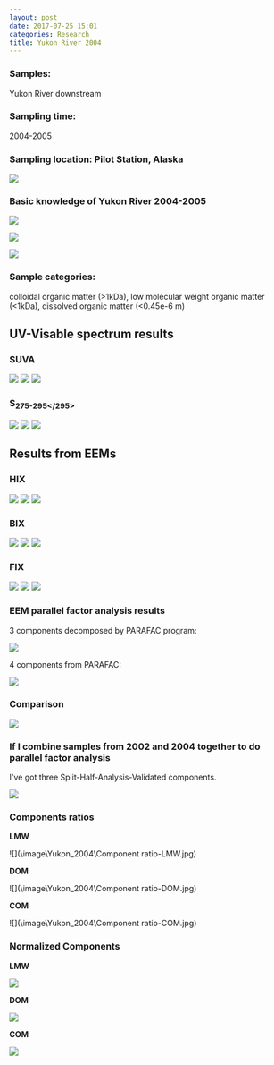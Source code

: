 ```yaml
---
layout: post
date: 2017-07-25 15:01
categories: Research
title: Yukon River 2004
---
```

### Samples:

Yukon River downstream

### Sampling time:

2004-2005

### Sampling location: Pilot Station, Alaska

![](\image\Yukon_2004\map.jpg)

### Basic knowledge of Yukon River 2004-2005

![](\image\Yukon_2004\Data_from_literature.jpg)

![](\image\Yukon_2004\18O2D.jpg)

![](\image\Yukon_2004\DOC-DIC.jpg)

### Sample categories:

colloidal organic matter (>1kDa), low molecular weight organic matter (<1kDa), dissolved organic matter (<0.45e-6 m)

## UV-Visable spectrum results

### SUVA

![](\image\Yukon_2004\SUVA-LMW.jpg)
![](\image\Yukon_2004\SUVA-DOM.jpg)
![](\image\Yukon_2004\SUVA-COM.jpg)

### S<sub>275-295</295>

![](\image\Yukon_2004\S275-295-LMW.jpg)
![](\image\Yukon_2004\S275-295-DOM.jpg)
![](\image\Yukon_2004\S275-295-COM.jpg)

## Results from EEMs

### HIX

![](\image\Yukon_2004\HIX-LMW.jpg)
![](\image\Yukon_2004\HIX-DOM.jpg)
![](\image\Yukon_2004\HIX-COM.jpg)

### BIX

![](\image\Yukon_2004\BIX-LMW.jpg)
![](\image\Yukon_2004\BIX-DOM.jpg)
![](\image\Yukon_2004\BIX-COM.jpg)

### FIX

![](\image\Yukon_2004\FIX-LMW.jpg)
![](\image\Yukon_2004\FIX-DOM.jpg)
![](\image\Yukon_2004\FIX-COM.jpg)

### EEM parallel factor analysis results

3 components decomposed by PARAFAC program:

![](\image\PARAFAC_EEM_Correction\Fluorescence-EEM-Plot-of-component-123-revised.jpg)

4 components from PARAFAC:

![](\image\PARAFAC_EEM_Correction\Fluorescence-EEM-Plot-of-component-1234-revised.jpg)

### Comparison
![](\image\Yukon_2004\Yukon_River_2004_EEM_3C&4C_form.jpg)

### If I combine samples from 2002 and 2004 together to do parallel factor analysis

I've got three Split-Half-Analysis-Validated components.

![](\image\Yukon_2004\Fluorescence-EEM-Plot-of-component-123.jpg)

### Components ratios

__LMW__

![](\image\Yukon_2004\Component ratio-LMW.jpg)

__DOM__

![](\image\Yukon_2004\Component ratio-DOM.jpg)

__COM__

![](\image\Yukon_2004\Component ratio-COM.jpg)

### Normalized Components

__LMW__

![](\image\Yukon_2004\Component-LMW.jpg)

__DOM__

![](\image\Yukon_2004\Component-DOM.jpg)

__COM__

![](\image\Yukon_2004\Component-COM.jpg)


<!-- ![](\image\Yukon_2004\YR2004_DOM_form.jpg)

![](\image\Yukon_2004\YR2004_COM_form.jpg)

![](\image\Yukon_2004\YR2004_LMW_form.jpg) -->
